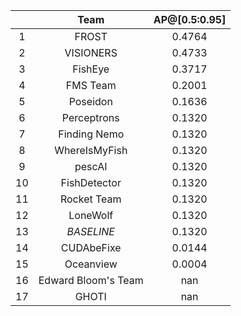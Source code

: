 || Team | AP@[0.5:0.95] |
| :---: | :---: | :---: |
| 1 | FROST | 0.4764 |
| 2 | VISIONERS | 0.4733 |
| 3 | FishEye | 0.3717 |
| 4 | FMS Team | 0.2001 |
| 5 | Poseidon | 0.1636 |
| 6 | Perceptrons | 0.1320 |
| 7 | Finding Nemo | 0.1320 |
| 8 | WhereIsMyFish | 0.1320 |
| 9 | pescAI | 0.1320 |
| 10 | FishDetector | 0.1320 |
| 11 | Rocket Team | 0.1320 |
| 12 | LoneWolf | 0.1320 |
| 13 | *BASELINE* | 0.1320 |
| 14 | CUDAbeFixe | 0.0144 |
| 15 | Oceanview | 0.0004 |
| 16 | Edward Bloom's Team | nan |
| 17 | GHOTI | nan |


